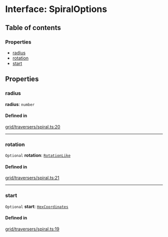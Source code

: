 # Interface: SpiralOptions

## Table of contents

### Properties

- [radius](SpiralOptions.md#radius)
- [rotation](SpiralOptions.md#rotation)
- [start](SpiralOptions.md#start)

## Properties

### <a id="radius" name="radius"></a> radius

 **radius**: `number`

#### Defined in

[grid/traversers/spiral.ts:20](https://github.com/flauwekeul/honeycomb/blob/next/src/grid/traversers/spiral.ts#L20)

___

### <a id="rotation" name="rotation"></a> rotation

 `Optional` **rotation**: [`RotationLike`](../index.md#RotationLike)

#### Defined in

[grid/traversers/spiral.ts:21](https://github.com/flauwekeul/honeycomb/blob/next/src/grid/traversers/spiral.ts#L21)

___

### <a id="start" name="start"></a> start

 `Optional` **start**: [`HexCoordinates`](../index.md#HexCoordinates)

#### Defined in

[grid/traversers/spiral.ts:19](https://github.com/flauwekeul/honeycomb/blob/next/src/grid/traversers/spiral.ts#L19)
